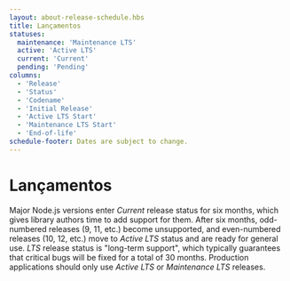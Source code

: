 ```yaml
---
layout: about-release-schedule.hbs
title: Lançamentos
statuses:
  maintenance: 'Maintenance LTS'
  active: 'Active LTS'
  current: 'Current'
  pending: 'Pending'
columns:
  - 'Release'
  - 'Status'
  - 'Codename'
  - 'Initial Release'
  - 'Active LTS Start'
  - 'Maintenance LTS Start'
  - 'End-of-life'
schedule-footer: Dates are subject to change.
---
```


# Lançamentos

Major Node.js versions enter _Current_ release status for six months, which gives library authors time to add support for them. After six months, odd-numbered releases (9, 11, etc.) become unsupported, and even-numbered releases (10, 12, etc.) move to _Active LTS_ status and are ready for general use. _LTS_ release status is "long-term support", which typically guarantees that critical bugs will be fixed for a total of 30 months. Production applications should only use _Active LTS_ or _Maintenance LTS_ releases.
